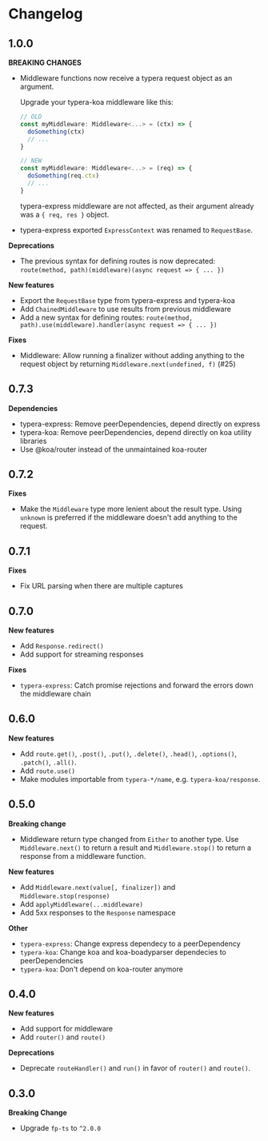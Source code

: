 # Changelog

## 1.0.0

**BREAKING CHANGES**

- Middleware functions now receive a typera request object as an argument.

  Upgrade your typera-koa middleware like this:

  ```typescript
  // OLD
  const myMiddleware: Middleware<...> = (ctx) => {
    doSomething(ctx)
    // ...
  }

  // NEW
  const myMiddleware: Middleware<...> = (req) => {
    doSomething(req.ctx)
    // ...
  }
  ```

  typera-express middleware are not affected, as their argument already was a `{ req, res }` object.

- typera-express exported `ExpressContext` was renamed to `RequestBase`.

**Deprecations**

- The previous syntax for defining routes is now deprecated: `route(method, path)(middleware)(async request => { ... })`

**New features**

- Export the `RequestBase` type from typera-express and typera-koa
- Add `ChainedMiddleware` to use results from previous middleware
- Add a new syntax for defining routes: `route(method, path).use(middleware).handler(async request => { ... })`

**Fixes**

- Middleware: Allow running a finalizer without adding anything to the request
  object by returning `Middleware.next(undefined, f)` (#25)

## 0.7.3

**Dependencies**

- typera-express: Remove peerDependencies, depend directly on express
- typera-koa: Remove peerDependencies, depend directly on koa utility
  libraries
- Use @koa/router instead of the unmaintained koa-router

## 0.7.2

**Fixes**

- Make the `Middleware` type more lenient about the result type. Using
  `unknown` is preferred if the middleware doesn't add anything to the
  request.

## 0.7.1

**Fixes**

- Fix URL parsing when there are multiple captures

## 0.7.0

**New features**

- Add `Response.redirect()`
- Add support for streaming responses

**Fixes**

- `typera-express`: Catch promise rejections and forward the errors
  down the middleware chain

## 0.6.0

**New features**

- Add `route.get()`, `.post()`, `.put()`, `.delete()`, `.head()`,
  `.options()`, `.patch()`, `.all()`.
- Add `route.use()`
- Make modules importable from `typera-*/name`, e.g.
  `typera-koa/response`.

## 0.5.0

**Breaking change**

- Middleware return type changed from `Either` to another type. Use
  `Middleware.next()` to return a result and `Middleware.stop()` to
  return a response from a middleware function.

**New features**

- Add `Middleware.next(value[, finalizer])` and `Middleware.stop(response)`
- Add `applyMiddleware(...middleware)`
- Add 5xx responses to the `Response` namespace

**Other**

- `typera-express`: Change express dependecy to a peerDependency
- `typera-koa`: Change koa and koa-boadyparser dependecies to peerDependencies
- `typera-koa`: Don't depend on koa-router anymore

## 0.4.0

**New features**

- Add support for middleware
- Add `router()` and `route()`

**Deprecations**

- Deprecate `routeHandler()` and `run()` in favor of `router()` and
  `route()`.

## 0.3.0

**Breaking Change**

- Upgrade `fp-ts` to `^2.0.0`
